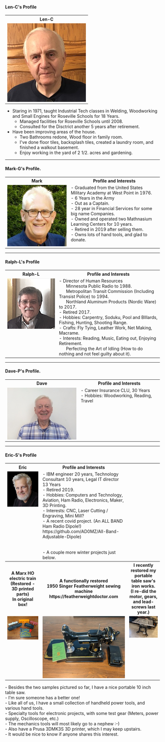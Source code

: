 ####  Len-C's Profile
<table>
  <tr>
    <th>Len-C</td>
  </tr>
  <tr>
      <td valign="top">
      <a href="../CraftsMen/Len-C/Profile.jpg">
      <img src="../CraftsMen/Len-C/Thumbnails/Profile-T.jpg">
      </a>
      </td
  <tr>
 </table>
 
 -  Staring in 1971, taught Industrial Tech classes in Welding, Woodworking and Small Engines for Roseville Schools for 18 Years.
     - Managed facilities for Roseville Schools until 2008.
     - Consulted for the Disctrict another 5 years after retirement.
 -  Have been improving areas of the house.
     - Two Bathrooms redone, Wood floor in family room.
     - I've done floor tiles, backsplash tiles, created a laundry room, and finished a walkout basement.  
     - Enjoy working in the yard of 2 1/2. acres and gardening.  

***

#### Mark-G's Profile.
<table>
  <tr>
    <th>Mark</th>
    <th>Profile and Interests</th>
  </tr>
  
  <tr>
   <td valign="top">
    <img src="../CraftsMen/Mark-G/Mark-Grotte.jpg">
  </td
<tr>     
<td valign="top">
- Graduated from the United States Military Academy at West Point in 1976.</br>
- 6 Years in the Army  </br>
  - Out as a Captain. </br>
- 28 year in Financial Services for some big name Companies. </br>
- Owned and operated two Mathnasium Learning Centers for 10 years. </br>
- Retired in 2019 after selling them. </br>
- Owns lots of hand tools, and glad to donate. </br> 
</td>
</tr>
</table>

***

 ####  Ralph-L's Profile
<table>
  <tr>
    <th>Ralph-L</td>
    <th>Profile and Interests</td>
  </tr>
  <tr>
      <td valign="top">
      <img src="../CraftsMen/Ralph-L/Collateral/Ralph-L-T.png">
      </a>
      </td
  <tr>
      <td valign="top">
        - Director of Human Resources </br>
	      &nbsp;&nbsp;&nbsp;&nbsp;&nbsp Minnesota Public Radio to 1988. </br>
  	    &nbsp;&nbsp;&nbsp;&nbsp;&nbsp Metropolitan Transit Commission (Including Transist Police) to 1994. </br>
	      &nbsp;&nbsp;&nbsp;&nbsp;&nbsp Northland Aluminum Products (Nordic Ware) to 2017. </br>
        - Retired 2017.</br>
        - Hobbies:     Carpentry, Soduku, Pool and BIllards, Fishing, Hunting, Shooting Range.</br>
	- Crafts:      Fly Tying, Leather Work, Net Making, Macrame. </br>
        - Interests:     Reading, Music, Eating out, Enjoying Retirement. </br>
	 &nbsp;&nbsp;&nbsp;&nbsp;&nbsp Perfecting the Art of Idling (How to do nothing and not feel guilty about it).
</table>

***

#### Dave-P's Profile.
<table>
  <tr>
    <th>Dave</td>
    <th>Profile and Interests</td>
  </tr>
  <tr>
      <td valign="top">
      <a href="../CraftsMen/Dave-P/Collateral/Dave-P.jpg">
      <img src="../CraftsMen/Dave-P/Collateral/Dave-P-T.jpg">
      </a>
      </td
  <tr>
      <td valign="top">
        - Career Insurance CLU, 30 Years</br>
        - Hobbies:     Woodworking, Reading, Travel</br>
      </td>
  </tr>
 </table>	
 
 ***
 
 ####  Eric-S's Profile
<table>
  <tr>
    <th>Eric</td>
    <th>Profile and Interests</td>
  </tr>
  <tr>
      <td valign="top">
      <a href="../CraftsMen/Eric-S/Collateral/Eric-Black-1024-AWP.jpg">
      <img src="../CraftsMen/Eric-S/Collateral/Eric-Black-256-AWP-T.jpg">
      </a>
      </td
  <tr>
      <td valign="top">
        - IBM engineer 20 years, Technology Consultant 10 years, Legal IT director 13 Years</br>
        - Retired 2019.</br>
        - Hobbies:     Computers and Technology, Aviation, Ham Radio, Electronics, Maker, 3D Printing.</br>
        - Interests:  CNC, Laser Cutting / Engraving, Mini Mill?</br>
        - A recent covid project. (An ALL BAND Ham Radio Dipole!) </br>
        https://github.com/AD0MZ/All-Band-Adjustable-Dipole)</br> </br> </br>
        - A couple more winter projects just below.
   <tr>
     <th>A Marx HO electric train (Restored - 3D printed parts)</br>In original box!</td>
     <th>A functionally restored </br>1950 Singer Featherweight sewing machine</br>
     https://featherweightdoctor.com</td>
     <th>I recently restored my portable table saw's iron works. </br> (I re-did the motor, gears, and lead-screws last year.)  
   </tr>
   <tr>
       <td valign="top">
       <a href="../CraftsMen/Eric-S/Collateral/Train.jpg">
       <img src="../CraftsMen/Eric-S/Collateral/Train-T.jpg">
       </a>
       </td>
       <td valign="top">
       <a href="../CraftsMen/Eric-S/Collateral/Singer.jpg">
       <img src="../CraftsMen/Eric-S/Collateral/Singer-T.jpg">
       </a>
       </td>
       <td valign="top">
       <a href="../CraftsMen/Eric-S/Collateral/Table-Saw.jpg">
       <img src="../CraftsMen/Eric-S/Collateral/Table-Saw-T.jpg">
       </a>
       </td>
   </tr>
  </table>
      - Besides the two samples pictured so far, I have a nice portable 10 inch table saw.</br>
      - I'm sure someone has a better one!</br>
      - Like all of us, I have a small collection of handheld power tools, and various hand tools.</br>
      - Specialty tools for electronic projects, with some test gear (Meters, power supply, Oscilloscope, etc.)</br>
      - The mechanics tools will most likely go to a nephew :-)</br>
      - Also have a Prusa 3DMK3S 3D printer, which I may keep upstairs.</br>
      - It would be nice to know if anyone shares this interest.</br>
      </td>
  </tr>
 </table>
 

